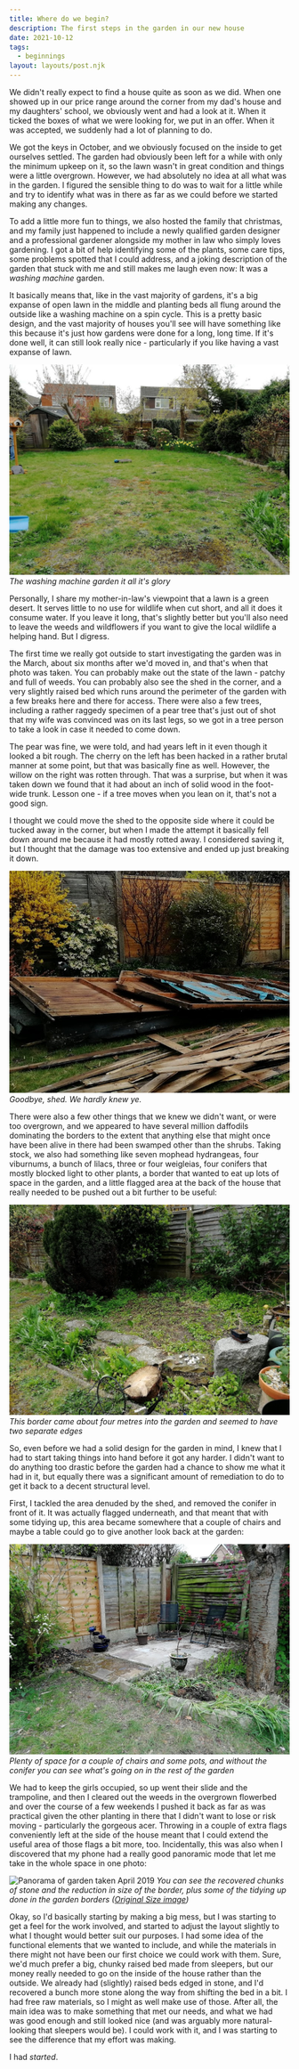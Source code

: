 ```yaml
---
title: Where do we begin?
description: The first steps in the garden in our new house
date: 2021-10-12
tags:
  - beginnings
layout: layouts/post.njk
---
```


We didn't really expect to find a house quite as soon as we did. When one showed up in our price range around the corner from my dad's house and my daughters' school, we obviously went and had a look at it. When it ticked the boxes of what we were looking for, we put in an offer. When it was accepted, we suddenly had a lot of planning to do.

We got the keys in October, and we obviously focused on the inside to get ourselves settled. The garden had obviously been left for a while with only the minimum upkeep on it, so the lawn wasn't in great condition and things were a little overgrown. However, we had absolutely no idea at all what was in the garden. I figured the sensible thing to do was to wait for a little while and try to identify what was in there as far as we could before we started making any changes.

<!--more-->

To add a little more fun to things, we also hosted the family that christmas, and my family just happened to include a newly qualified garden designer and a professional gardener alongside my mother in law who simply loves gardening. I got a bit of help identifying some of the plants, some care tips, some problems spotted that I could address, and a joking description of the garden that stuck with me and still makes me laugh even now: It was a *washing machine* garden.

It basically means that, like in the vast majority of gardens, it's a big expanse of open lawn in the middle and planting beds all flung around the outside like a washing machine on a spin cycle. This is a pretty basic design, and the vast majority of houses you'll see will have something like this because it's just how gardens were done for a long, long time. If it's done well, it can still look really nice - particularly if you like having a vast expanse of lawn.

![Where it all began](/img/posts/starting-point.jpg)
*The washing machine garden it all it's glory*

Personally, I share my mother-in-law's viewpoint that a lawn is a green desert. It serves little to no use for wildlife when cut short, and all it does it consume water. If you leave it long, that's slightly better but you'll also need to leave the weeds and wildflowers if you want to give the local wildlife a helping hand. But I digress.

The first time we really got outside to start investigating the garden was in the March, about six months after we'd moved in, and that's when that photo was taken. You can probably make out the state of the lawn - patchy and full of weeds. You can probably also see the shed in the corner, and a very slightly raised bed which runs around the perimeter of the garden with a few breaks here and there for access. There were also a few trees, including a rather raggedy specimen of a pear tree that's just out of shot that my wife was convinced was on its last legs, so we got in a tree person to take a look in case it needed to come down.

The pear was fine, we were told, and had years left in it even though it looked a bit rough.  The cherry on the left has been hacked in a rather brutal manner at some point, but that was basically fine as well.  However, the willow on the right was rotten through.  That was a surprise, but when it was taken down we found that it had about an inch of solid wood in the foot-wide trunk.  Lesson one - if a tree moves when you lean on it, that's not a good sign.

I thought we could move the shed to the opposite side where it could be tucked away in the corner, but when I made the attempt it basically fell down around me because it had mostly rotted away. I considered saving it, but I thought that the damage was too extensive and ended up just breaking it down.

![Remnants of the shed](/img/posts/bye-shed.jpg)
*Goodbye, shed. We hardly knew ye.*

There were also a few other things that we knew we didn't want, or were too overgrown, and we appeared to have several million daffodils dominating the borders to the extent that anything else that might once have been alive in there had been swamped other than the shrubs.  Taking stock, we also had something like seven mophead hydrangeas, four viburnums, a bunch of lilacs, three or four weigleias, four conifers that mostly blocked light to other plants, a border that wanted to eat up lots of space in the garden, and a little flagged area at the back of the house that really needed to be pushed out a bit further to be useful:

![Overgrown and over-wide border](/img/posts/overgrown-border.jpg)
*This border came about four metres into the garden and seemed to have two separate edges*

So, even before we had a solid design for the garden in mind, I knew that I had to start taking things into hand before it got any harder.  I didn't want to do anything too drastic before the garden had a chance to show me what it had in it, but equally there was a significant amount of remediation to do to get it back to a decent structural level.

First, I tackled the area denuded by the shed, and removed the conifer in front of it. It was actually flagged underneath, and that meant that with some tidying up, this area became somewhere that a couple of chairs and maybe a table could go to give another look back at the garden:

![Seating area where the shed used to be](/img/posts/rear-seating.jpg)
*Plenty of space for a couple of chairs and some pots, and without the conifer you can see what's going on in the rest of the garden*

We had to keep the girls occupied, so up went their slide and the trampoline, and then I cleared out the weeds in the overgrown flowerbed and over the course of a few weekends I pushed it back as far as was practical given the other planting in there that I didn't want to lose or risk moving - particularly the gorgeous acer. Throwing in a couple of extra flags conveniently left at the side of the house meant that I could extend the useful area of those flags a bit more, too.  Incidentally, this was also when I discovered that my phone had a really good panoramic mode that let me take in the whole space in one photo:

![Panorama of garden taken April 2019](/img/posts/panorama-april-2019.jpg)
*You can see the recovered chunks of stone and the reduction in size of the border, plus some of the tidying up done in the garden borders ([Original Size image](/img/posts/panorama-april-2019.jpg))*

Okay, so I'd basically starting by making a big mess, but I was starting to get a feel for the work involved, and started to adjust the layout slightly to what I thought would better suit our purposes. I had some idea of the functional elements that we wanted to include, and while the materials in there might not have been our first choice we could work with them. Sure, we'd much prefer a big, chunky raised bed made from sleepers, but our money really needed to go on the inside of the house rather than the outside. We already had (slightly) raised beds edged in stone, and I'd recovered a bunch more stone along the way from shifting the bed in a bit.  I had free raw materials, so I might as well make use of those. After all, the main idea was to make something that met our needs, and what we had was good enough and still looked nice (and was arguably more natural-looking that sleepers would be). I could work with it, and I was starting to see the difference that my effort was making.

I had *started*.